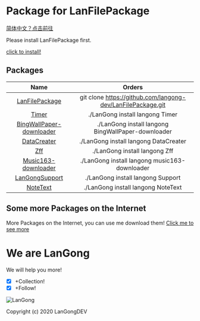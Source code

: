 # Package for LanFilePackage

[简体中文？点击前往](/Package/ch/)

Please install LanFilePackage first.

[click to install!](https://langong-dev.github.io/LanFilePackage/)

## Packages

| Name | Orders |
|:---:|:---:|
| [LanFilePackage](https://langong-dev.github.io/LanFilePackage/) | git clone https://github.com/langong-dev/LanFilePackage.git |
| [Timer](https://langong-dev.github.io/Timer/) | ./LanGong install langong Timer |
| [BingWallPaper-downloader](https://langong-dev.github.io/BingWallPaper-downloader/) | ./LanGong install langong BingWallPaper-downloader |
| [DataCreater](https://langong-dev.github.io/DataCreater/) | ./LanGong install langong DataCreater |
| [Zff](https://langong-dev.github.io/Zff/) | ./LanGong install langong Zff |
| [Music163-downloader](https://langong-dev.github.io/music163-downloader/) | ./LanGong install langong music163-downloader |
| [LanGongSupport](https://langong-dev.github.io/Support/) | ./LanGong install langong Support |
| [NoteText](https://langong-dev.github.io/NoteText/) | ./LanGong install langong NoteText |

## Some more Packages on the Internet

More Packages on the Internet, you can use me download them!
[Click me to see more](https://langong-dev.github.io/LanFilePackage/)

# We are LanGong

We will help you more!

- [x] +Collection!
- [x] +Follow!

![LanGong](/Package/img/LanGong-BlackLogo.png)

Copyright (c) 2020 LanGongDEV
